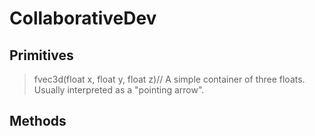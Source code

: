 # CollaborativeDev
## Primitives
>fvec3d(float x, float y, float z)//
>A simple container of three floats. Usually interpreted as a "pointing arrow".
## Methods
